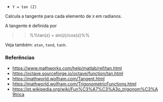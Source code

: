 - `Y = tan (Z)`

Calcula a tangente para cada elemento de `X` em radianos.

A tangente é definida por

> > %%tan(z) = sin(z)/cos(z)%%

Veja também: `atan`, `tand`, `tanh`.

### Referências

- https://www.mathworks.com/help/matlab/ref/tan.html
- https://octave.sourceforge.io/octave/function/tan.html
- https://mathworld.wolfram.com/Tangent.html
- https://mathworld.wolfram.com/TrigonometricFunctions.html
- https://pt.wikipedia.org/wiki/Fun%C3%A7%C3%A3o_trigonom%C3%A9trica
